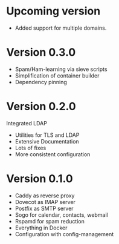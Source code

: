 Upcoming version
================

- Added support for multiple domains.


Version 0.3.0
=============

- Spam/Ham-learning via sieve scripts
- Simplification of container builder
- Dependency pinning


Version 0.2.0
=============

Integrated LDAP
- Utilities for TLS and LDAP
- Extensive Documentation
- Lots of fixes
- More consistent configuration


Version 0.1.0
=============

- Caddy as reverse proxy
- Dovecot as IMAP server
- Postfix as SMTP server
- Sogo for calendar, contacts, webmail
- Rspamd for spam reduction
- Everything in Docker
- Configuration with config-management
